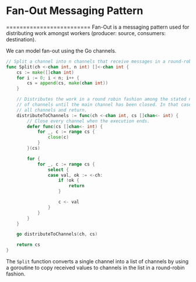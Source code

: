 # Fan-Out Messaging Pattern

=========================
Fan-Out is a messaging pattern used for distributing work amongst workers (producer: source, consumers: destination).

We can model fan-out using the Go channels.

```go
// Split a channel into n channels that receive messages in a round-robin fashion.
func Split(ch <-chan int, n int) []<-chan int {
    cs := make([]chan int)
    for i := 0; i < n; i++ {
        cs = append(cs, make(chan int))
    }

    // Distributes the work in a round robin fashion among the stated number
    // of channels until the main channel has been closed. In that case, close
    // all channels and return.
    distributeToChannels := func(ch <-chan int, cs []chan<- int) {
        // Close every channel when the execution ends.
        defer func(cs []chan<- int) {
            for _, c := range cs {
                close(c)
            }
        }(cs)

        for {
            for _, c := range cs {
                select {
                case val, ok := <-ch:
                    if !ok {
                        return
                    }

                    c <- val
                }
            }
        }
    }

    go distributeToChannels(ch, cs)

    return cs
}
```

The `Split` function converts a single channel into a list of channels by using
a goroutine to copy received values to channels in the list in a round-robin fashion.
